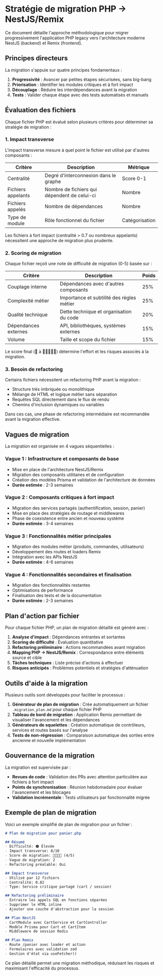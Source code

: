 # Stratégie de migration PHP → NestJS/Remix

Ce document détaille l'approche méthodologique pour migrer progressivement l'application PHP legacy vers l'architecture moderne NestJS (backend) et Remix (frontend).

## Principes directeurs

La migration s'appuie sur quatre principes fondamentaux :

1. **Progressivité** : Avancer par petites étapes sécurisées, sans big-bang
2. **Priorisation** : Identifier les modules critiques et à fort impact
3. **Découplage** : Réduire les interdépendances avant la migration
4. **Tests** : Valider chaque étape avec des tests automatisés et manuels

## Évaluation des fichiers

Chaque fichier PHP est évalué selon plusieurs critères pour déterminer sa stratégie de migration :

### 1. Impact transverse

L'impact transverse mesure à quel point le fichier est utilisé par d'autres composants :

| Critère | Description | Métrique |
|---------|-------------|----------|
| Centralité | Degré d'interconnexion dans le graphe | Score 0-1 |
| Fichiers appelants | Nombre de fichiers qui dépendent de celui-ci | Nombre |
| Fichiers appelés | Nombre de dépendances | Nombre |
| Type de module | Rôle fonctionnel du fichier | Catégorisation |

Les fichiers à fort impact (centralité > 0.7 ou nombreux appelants) nécessitent une approche de migration plus prudente.

### 2. Scoring de migration

Chaque fichier reçoit une note de difficulté de migration (0-5) basée sur :

| Critère | Description | Poids |
|---------|-------------|-------|
| Couplage interne | Dépendances avec d'autres composants | 25% |
| Complexité métier | Importance et subtilité des règles métier | 25% |
| Qualité technique | Dette technique et organisation du code | 20% |
| Dépendances externes | API, bibliothèques, systèmes externes | 15% |
| Volume | Taille et scope du fichier | 15% |

Le score final (🌟 à 🌟🌟🌟🌟🌟) détermine l'effort et les risques associés à la migration.

### 3. Besoin de refactoring

Certains fichiers nécessitent un refactoring PHP avant la migration :

- Structure très imbriquée ou monolithique
- Mélange de HTML et logique métier sans séparation
- Requêtes SQL directement dans le flux de rendu
- Chemins d'inclusion dynamiques ou variables

Dans ces cas, une phase de refactoring intermédiaire est recommandée avant la migration effective.

## Vagues de migration

La migration est organisée en 4 vagues séquentielles :

### Vague 1 : Infrastructure et composants de base

- Mise en place de l'architecture NestJS/Remix
- Migration des composants utilitaires et de configuration
- Création des modèles Prisma et validation de l'architecture de données
- **Durée estimée** : 2-3 semaines

### Vague 2 : Composants critiques à fort impact

- Migration des services partagés (authentification, session, panier)
- Mise en place des stratégies de routage et middlewares
- Phase de coexistence entre ancien et nouveau système
- **Durée estimée** : 3-4 semaines

### Vague 3 : Fonctionnalités métier principales

- Migration des modules métier (produits, commandes, utilisateurs)
- Développement des routes et loaders Remix
- Intégration avec les APIs NestJS
- **Durée estimée** : 4-6 semaines

### Vague 4 : Fonctionnalités secondaires et finalisation

- Migration des fonctionnalités restantes
- Optimisations de performance
- Finalisation des tests et de la documentation
- **Durée estimée** : 2-3 semaines

## Plan d'action par fichier

Pour chaque fichier PHP, un plan de migration détaillé est généré avec :

1. **Analyse d'impact** : Dépendances entrantes et sortantes
2. **Scoring de difficulté** : Évaluation quantitative
3. **Refactoring préliminaire** : Actions recommandées avant migration
4. **Mapping PHP → NestJS/Remix** : Correspondance entre éléments source et cible
5. **Tâches techniques** : Liste précise d'actions à effectuer
6. **Risques anticipés** : Problèmes potentiels et stratégies d'atténuation

## Outils d'aide à la migration

Plusieurs outils sont développés pour faciliter le processus :

1. **Générateur de plan de migration** : Crée automatiquement un fichier `.migration_plan.md` pour chaque fichier PHP
2. **Tableau de bord de migration** : Application Remix permettant de visualiser l'avancement et les dépendances
3. **Générateurs de squelettes** : Création automatique de contrôleurs, services et routes basés sur l'analyse
4. **Tests de non-régression** : Comparaison automatique des sorties entre ancienne et nouvelle implémentation

## Gouvernance de la migration

La migration est supervisée par :

- **Revues de code** : Validation des PRs avec attention particulière aux fichiers à fort impact
- **Points de synchronisation** : Réunion hebdomadaire pour évaluer l'avancement et les blocages
- **Validation incrémentale** : Tests utilisateurs par fonctionnalité migrée

## Exemple de plan de migration

Voici un exemple simplifié de plan de migration pour un fichier :

```markdown
# Plan de migration pour panier.php

## Résumé
- Difficulté: 🟠 Élevée
- Impact transverse: 8/10
- Score de migration: 🌟🌟🌟🌟 (4/5)
- Vague de migration: 2
- Refactoring préalable: Oui

## Impact transverse
- Utilisé par 12 fichiers
- Centralité: 0.82
- Type: Service critique partagé (cart / session)

## Refactoring préliminaire
- Extraire les appels SQL en fonctions séparées
- Supprimer le HTML inline
- Ajouter une couche d'abstraction pour la session

## Plan NestJS
- CartModule avec CartService et CartController
- Modèle Prisma pour Cart et CartItem
- Middleware de session Redis

## Plan Remix
- Route /panier avec loader et action
- Formulaires avec validation zod
- Gestion d'état via useFetcher()
```

Ce plan détaillé permet une migration méthodique, réduisant les risques et maximisant l'efficacité du processus.

